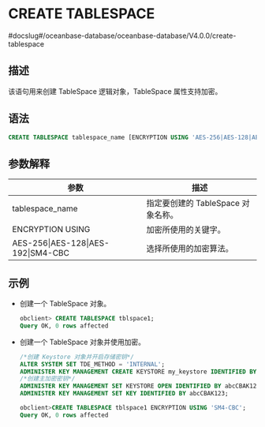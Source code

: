 CREATE TABLESPACE 
======================================
#docslug#/oceanbase-database/oceanbase-database/V4.0.0/create-tablespace


描述 
-----------

该语句用来创建 TableSpace 逻辑对象，TableSpace 属性支持加密。

语法 
-----------

```sql
CREATE TABLESPACE tablespace_name [ENCRYPTION USING 'AES-256|AES-128|AES-192|SM4-CBC']
```



参数解释 
-------------



|                 参数                 |           描述            |
|------------------------------------|-------------------------|
| tablespace_name                    | 指定要创建的 TableSpace 对象名称。 |
| ENCRYPTION USING                   | 加密所使用的关键字。              |
| AES-256\|AES-128\|AES-192\|SM4-CBC | 选择所使用的加密算法。             |



示例 
-----------

* 创建一个 TableSpace 对象。

  ```sql
  obclient> CREATE TABLESPACE tblspace1;
  Query OK, 0 rows affected
  ```

  




<!-- -->

* 创建一个 TableSpace 对象并使用加密。

  ```sql
  /*创建 Keystore 对象并开启存储密钥*/
  ALTER SYSTEM SET TDE_METHOD = 'INTERNAL';
  ADMINISTER KEY MANAGEMENT CREATE KEYSTORE my_keystore IDENTIFIED BY abcCBAK123;
  /*创建主加密密钥*/
  ADMINISTER KEY MANAGEMENT SET KEYSTORE OPEN IDENTIFIED BY abcCBAK123;
  ADMINISTER KEY MANAGEMENT SET KEY IDENTIFIED BY abcCBAK123;
  
  obclient>CREATE TABLESPACE tblspace1 ENCRYPTION USING 'SM4-CBC';
  Query OK, 0 rows affected
  ```

  



